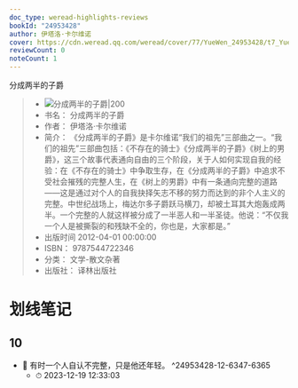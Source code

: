 ```yaml
---
doc_type: weread-highlights-reviews
bookId: "24953428"
author: 伊塔洛·卡尔维诺
cover: https://cdn.weread.qq.com/weread/cover/77/YueWen_24953428/t7_YueWen_24953428.jpg
reviewCount: 0
noteCount: 1
---
```

 分成两半的子爵
> - ![ 分成两半的子爵|200](https://cdn.weread.qq.com/weread/cover/77/YueWen_24953428/t7_YueWen_24953428.jpg)
> - 书名： 分成两半的子爵
> - 作者： 伊塔洛·卡尔维诺
> - 简介： 《分成两半的子爵》是卡尔维诺“我们的祖先”三部曲之一。“我们的祖先”三部曲包括：《不存在的骑士》《分成两半的子爵》《树上的男爵》，这三个故事代表通向自由的三个阶段，关于人如何实现自我的经验：在《不存在的骑士》中争取生存，在《分成两半的子爵》中追求不受社会摧残的完整人生，在《树上的男爵》中有一条通向完整的道路——这是通过对个人的自我抉择矢志不移的努力而达到的非个人主义的完整。中世纪战场上，梅达尔多子爵跃马横刀，却被土耳其大炮轰成两半。一个完整的人就这样被分成了一半恶人和一半圣徒。他说：“不仅我一个人是被撕裂的和残缺不全的，你也是，大家都是。”
> - 出版时间 2012-04-01 00:00:00
> - ISBN： 9787544722346
> - 分类： 文学-散文杂著
> - 出版社： 译林出版社

# 划线笔记

## 10


- 📌 有时一个人自认不完整，只是他还年轻。 ^24953428-12-6347-6365
    - ⏱ 2023-12-19 12:33:03 